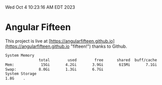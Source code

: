Wed Oct  4 10:23:16 AM EDT 2023

# Angular Fifteen


This project is live at [https://angularfifteen.github.io](https://angularfifteen.github.io "fifteen!") thanks to Github.

```bash
System Memory
               total        used        free      shared  buff/cache   available
Mem:            15Gi       4.2Gi       3.9Gi       615Mi       7.1Gi        10Gi
Swap:          8.0Gi       1.3Gi       6.7Gi
System Storage
1.8G	.

